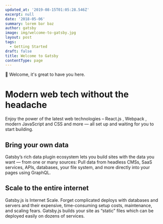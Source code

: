 ```yaml
---
updated_at: '2019-08-15T01:05:28.546Z'
excerpt: null
date: '2018-05-06'
summary: lorem bar baz
author: gatsby
image: img/welcome-to-gatsby.jpg
layout: post
tags:
  - Getting Started
draft: false
title: Welcome to Gatsby
contentType: page
---
```

👋 Welcome, it's great to have you here.

# Modern web tech without the headache

Enjoy the power of the latest web technologies – React.js , Webpack , modern JavaScript and CSS and more — all set up and waiting for you to start building.

## Bring your own data

Gatsby’s rich data plugin ecosystem lets you build sites with the data you want — from one or many sources: Pull data from headless CMSs, SaaS services, APIs, databases, your file system, and more directly into your pages using GraphQL.

## Scale to the entire internet

Gatsby.js is Internet Scale. Forget complicated deploys with databases and servers and their expensive, time-consuming setup costs, maintenance, and scaling fears. Gatsby.js builds your site as “static” files which can be deployed easily on dozens of services.
